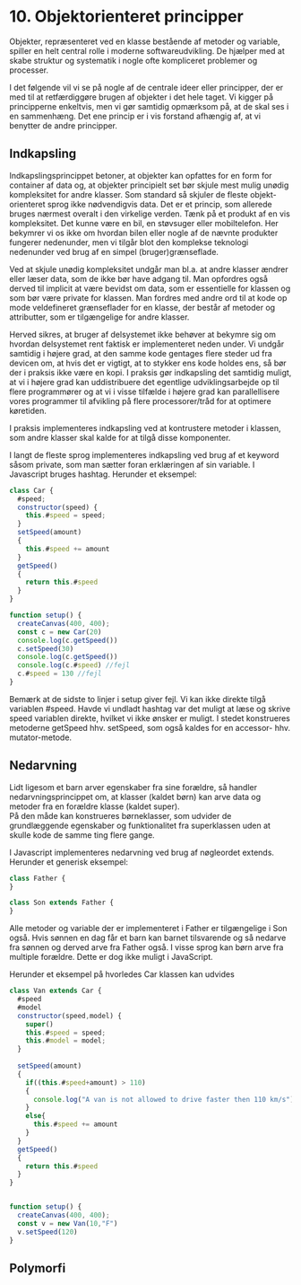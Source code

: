 # 10. Objektorienteret principper 
Objekter, repræsenteret ved en klasse bestående af metoder og variable, spiller en helt central rolle i moderne softwareudvikling. De hjælper med at skabe struktur og systematik i nogle ofte kompliceret problemer og processer. 

I det følgende vil vi se på nogle af de centrale ideer eller principper, der er med til at retfærdiggøre brugen af objekter i det hele taget. Vi kigger på principperne enkeltvis, men vi gør samtidig opmærksom på, at de skal ses i en sammenhæng. Det ene princip er i vis forstand afhængig af, at vi benytter de andre principper.

## Indkapsling
Indkapslingsprincippet betoner, at objekter kan opfattes for en form for container af data og, at objekter principielt set bør skjule mest mulig unødig kompleksitet for andre klasser. Som standard så skjuler de fleste objekt-orienteret sprog ikke nødvendigvis data. 
Det er et princip, som allerede bruges nærmest overalt i den virkelige verden. Tænk på et produkt af en vis kompleksitet. Det kunne være en bil, en støvsuger eller mobiltelefon. Her bekymrer vi os ikke om hvordan bilen eller nogle af de nævnte produkter fungerer nedenunder, men vi tilgår blot den komplekse teknologi nedenunder ved brug af en simpel (bruger)grænseflade.  

Ved at skjule unødig kompleksitet undgår man bl.a. at andre klasser ændrer eller læser data, som de ikke bør have adgang til. Man opfordres også derved til implicit at være bevidst om data, som er essentielle for klassen og som bør være private for klassen. Man fordres med andre ord til at kode op mode veldefineret grænseflader for en klasse, der består af metoder og attributter, som er tilgængelige for andre klasser.

Herved sikres, at bruger af delsystemet ikke behøver at bekymre sig om hvordan delsystemet rent faktisk er implementeret neden under. Vi undgår samtidig i højere grad, at den samme kode gentages flere steder ud fra devicen om, at hvis det er vigtigt, at to stykker ens kode holdes ens, så bør der i praksis ikke være en kopi. 
I praksis gør indkapsling det samtidig muligt, at vi i højere grad kan uddistribuere det egentlige udviklingsarbejde op til flere programmører og at vi i visse tilfælde i højere grad kan parallellisere vores programmer til afvikling på flere processorer/tråd for at optimere køretiden.

I praksis implementeres indkapsling ved at kontrustere metoder i klassen, som andre klasser skal kalde for at tilgå disse komponenter.

I langt de fleste sprog implementeres indkapsling ved brug af et keyword såsom private, som man sætter foran erklæringen af sin variable. 
I Javascript bruges hashtag. Herunder et eksempel:

```javascript
class Car {
  #speed;
  constructor(speed) {
    this.#speed = speed;
  }
  setSpeed(amount)
  {
    this.#speed += amount
  }
  getSpeed()
  {
    return this.#speed
  }
}

function setup() {
  createCanvas(400, 400);
  const c = new Car(20)
  console.log(c.getSpeed())
  c.setSpeed(30)
  console.log(c.getSpeed())
  console.log(c.#speed) //fejl
  c.#speed = 130 //fejl
}
```
Bemærk at de sidste to linjer i setup giver fejl. Vi kan ikke direkte tilgå variablen #speed. Havde vi undladt hashtag var det muligt at læse og skrive speed variablen direkte, hvilket vi ikke ønsker er muligt. I stedet konstrueres metoderne getSpeed hhv. setSpeed, som også kaldes for en accessor- hhv. mutator-metode.

## Nedarvning
Lidt ligesom et barn arver egenskaber fra sine forældre, så handler nedarvningsprincippet om, at klasser (kaldet børn) kan arve data og metoder fra en forældre klasse (kaldet super).  
På den måde kan konstrueres børneklasser, som udvider de grundlæggende egenskaber og funktionalitet fra superklassen uden at skulle kode de samme ting flere gange.

I Javascript implementeres nedarvning ved brug af nøgleordet extends. Herunder et generisk eksempel:

```javascript
class Father {
}

class Son extends Father {
}

```
Alle metoder og variable der er implementeret i Father er tilgængelige i Son også. Hvis sønnen en dag får et barn kan barnet tilsvarende og så nedarve fra sønnen og derved arve  fra Father også. I visse sprog kan børn arve fra multiple forældre. Dette er dog ikke muligt i JavaScript.

Herunder et eksempel på hvorledes Car klassen kan udvides

```javascript
class Van extends Car {
  #speed
  #model
  constructor(speed,model) {
    super()
    this.#speed = speed;
    this.#model = model;
  }
  
  setSpeed(amount)
  {
    if((this.#speed+amount) > 110) 
    {
      console.log("A van is not allowed to drive faster then 110 km/s")
    }
    else{
      this.#speed += amount
    }
  }
  getSpeed()
  {
    return this.#speed
  }
}


function setup() {
  createCanvas(400, 400);
  const v = new Van(10,"F")
  v.setSpeed(120)
}
```

## Polymorfi